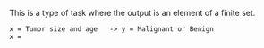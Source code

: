 This is a type of task where the output is an element of a finite set.

```
x = Tumor size and age   -> y = Malignant or Benign
x = 
```

